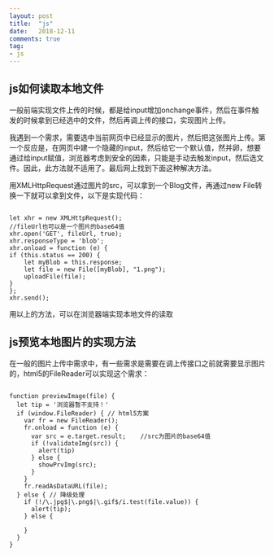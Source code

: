 ```yaml
---
layout: post
title:  "js"
date:   2018-12-11
comments: true
tag:
- js
---
```


## js如何读取本地文件
一般前端实现文件上传的时候，都是给input增加onchange事件，然后在事件触发的时候拿到已经选中的文件，然后再调上传的接口，实现图片上传。

我遇到一个需求，需要选中当前网页中已经显示的图片，然后把这张图片上传。第一个反应是，在网页中建一个隐藏的input，然后给它一个默认值，然并卵，想要通过给input赋值，浏览器考虑到安全的因素，只能是手动去触发input，然后选文件。因此，此方法就不适用了。最后网上找到下面这种解决方法。

用XMLHttpRequest通过图片的src，可以拿到一个Blog文件，再通过new File转换一下就可以拿到文件，以下是实现代码：

```

let xhr = new XMLHttpRequest();
//fileUrl也可以是一个图片的base64值
xhr.open('GET', fileUrl, true);  
xhr.responseType = 'blob';
xhr.onload = function (e) {
if (this.status == 200) {
    let myBlob = this.response;
    let file = new File([myBlob], "1.png");
    uploadFile(file);
}
};
xhr.send();

```

用以上的方法，可以在浏览器端实现本地文件的读取

## js预览本地图片的实现方法
在一般的图片上传中需求中，有一些需求是需要在调上传接口之前就需要显示图片的，html5的FileReader可以实现这个需求：

```

function previewImage(file) {
  let tip = '浏览器暂不支持！'
  if (window.FileReader) { // html5方案
    var fr = new FileReader();
    fr.onload = function (e) {
      var src = e.target.result;    //src为图片的base64值
      if (!validateImg(src)) {
        alert(tip)
      } else {
        showPrvImg(src);
      }
    }
    fr.readAsDataURL(file);
  } else { // 降级处理
    if (!/\.jpg$|\.png$|\.gif$/i.test(file.value)) {
      alert(tip);
    } else {
        
    }
  }
}

```
